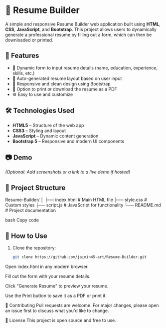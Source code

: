 # 💼 Resume Builder

A simple and responsive Resume Builder web application built using **HTML**, **CSS**, **JavaScript**, and **Bootstrap**. This project allows users to dynamically generate a professional resume by filling out a form, which can then be downloaded or printed.

## 🚀 Features

- 📝 Dynamic form to input resume details (name, education, experience, skills, etc.)
- 📄 Auto-generated resume layout based on user input
- 🎨 Responsive and clean design using Bootstrap
- 💾 Option to print or download the resume as a PDF
- ⚙️ Easy to use and customize

## 🛠️ Technologies Used

- **HTML5** – Structure of the web app
- **CSS3** – Styling and layout
- **JavaScript** – Dynamic content generation
- **Bootstrap 5** – Responsive and modern UI components

## 📷 Demo

*(Optional: Add screenshots or a link to a live demo if hosted)*

## 📂 Project Structure

Resume-Builder/
│
├── index.html # Main HTML file
├── style.css # Custom styles
├── script.js # JavaScript for functionality
└── README.md # Project documentation

bash
Copy code

## 📌 How to Use

1. Clone the repository:
   ```bash
   git clone https://github.com/jaimin45-art/Resume-Builder.git
Open index.html in any modern browser.

Fill out the form with your resume details.

Click "Generate Resume" to preview your resume.

Use the Print button to save it as a PDF or print it.

🙌 Contributing
Pull requests are welcome. For major changes, please open an issue first to discuss what you'd like to change.

📃 License
This project is open source and free to use.
